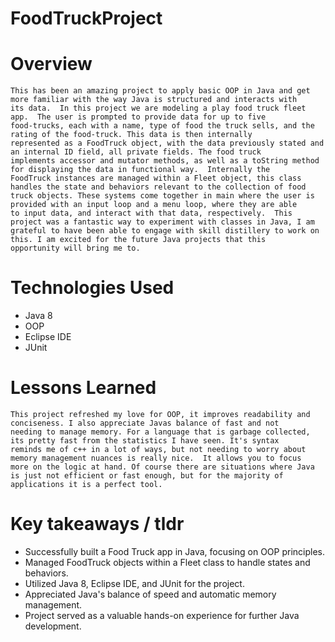 # FoodTruckProject

# Overview
	This has been an amazing project to apply basic OOP in Java and get more familiar with the way Java is structured and interacts with
	its data.  In this project we are modeling a play food truck fleet app.  The user is prompted to provide data for up to five 
	food-trucks, each with a name, type of food the truck sells, and the rating of the food-truck. This data is then internally 
	represented as a FoodTruck object, with the data previously stated and an internal ID field, all private fields. The food truck 
	implements accessor and mutator methods, as well as a toString method for displaying the data in functional way.  Internally the 
	FoodTruck instances are managed within a Fleet object, this class handles the state and behaviors relevant to the collection of food 
	truck objects. These systems come together in main where the user is provided with an input loop and a menu loop, where they are able 
	to input data, and interact with that data, respectively.  This project was a fantastic way to experiment with classes in Java, I am 
	grateful to have been able to engage with skill distillery to work on this. I am excited for the future Java projects that this 
	opportunity will bring me to. 

# Technologies Used
* Java 8
* OOP
* Eclipse IDE
* JUnit

# Lessons Learned
	This project refreshed my love for OOP, it improves readability and conciseness. I also appreciate Javas balance of fast and not 
	needing to manage memory. For a language that is garbage collected, its pretty fast from the statistics I have seen. It's syntax 
	reminds me of c++ in a lot of ways, but not needing to worry about memory management nuances is really nice.  It allows you to focus 
	more on the logic at hand. Of course there are situations where Java is just not efficient or fast enough, but for the majority of 
	applications it is a perfect tool.

# Key takeaways / tldr

* Successfully built a Food Truck app in Java, focusing on OOP principles.
* Managed FoodTruck objects within a Fleet class to handle states and behaviors.
* Utilized Java 8, Eclipse IDE, and JUnit for the project.
* Appreciated Java's balance of speed and automatic memory management.
* Project served as a valuable hands-on experience for further Java development.